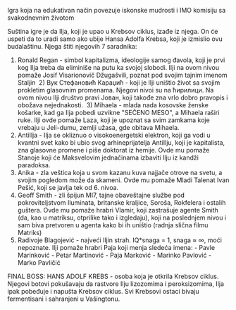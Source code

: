 Igra koja na edukativan način povezuje iskonske mudrosti i IMO komisiju sa svakodnevnim životom

Suština igre je da Ilja, koji je upao u Krebsov ciklus, izađe iz njega. On će uspeti da to uradi samo ako ubije Hansa Adolfa Krebsa, koji je izmislio ovu budalaštinu. Njega štiti njegovih 7 saradnika:

  1) Ronald Regan - simbol kapitalizma, ideologije samog đavola, koji je prvi kog Ilja treba da eliminiše na putu ka svojoj slobodi. Ilji na ovom nivou pomaže Josif Visarionovič Džugašvili, poznat pod svojim tajnim imenom Staljin
  2) Вук Стефановић Караџић - koji je Ilji uništio život sa svojim prokletim glasovnim promenama. Njegovi nivoi su na ћирилици. Na ovom nivou Ilji društvo pravi Јован, koji takođe zna vrlo dobro pravopis i obožava nejednakosti.
  3) Mihaela - mlada nada kosovske ženske košarke, kad ga Ilja pobedi uzvikne "SEČENO MESO", a Mihaela raširi ruke. Ilji ovde pomaže Laza, koji je upoznat sa svim zamkama koje vrebaju u Jeli-dumu, zemlji užasa, gde obitava Mihaela.
  4) AntiIlja - Ilja se okliznuo o visokoenergetski elektron, koji ga vodi u kvantni svet kako bi ubio svog arhineprijatelja AntiIlju, koji je kapitalista, zna glasovne promene i piše doktorat iz hemije. Ovde mu pomaže Stanoje koji će Maksvelovim jednačinama izbaviti Ilju iz kandži paradoksa.
  5) Anika - zla veštica koja u svom kazanu kuva najjače otrove na svetu, a svojim pogledom može da skameni. Ovde mu pomaže Mladi Talenat Ivan Pešić, koji se javlja tek od 6. nivoa.
  6) Geoff Smith - zli špijun MI7, tajne obaveštajne službe pod pokroviteljstvom Iluminata, britanske kraljice, Soroša, Rokfelera i ostalih guštera. Ovde mu pomaže hrabri Vlamir, koji zastrašuje agente Smith (da, kao u matriksu, otprilike tako i izgledaju), koji na poslednjem nivou i sam biva pretvoren u agenta kako bi ih uništio (radnja slična filmu Matriks)
  7) Radivoje Blagojević - najveći Iljin strah. IQ*snaga = 1, snaga ≈ ∞, moći nepoznate. Ilji pomaže hrabri Paja koji menja sledeća imena:
    - Pavle Marinković
    - Petar Martinović
    - Paja Marković
    - Marinko Pavlović
    - Marko Pavličić

FINAL BOSS: HANS ADOLF KREBS - osoba koja je otkrila Krebsov ciklus. Njegovi botovi pokušavaju da rastvore Ilju lizozomima i peroksizomima, Ilja ipak pobeđuje i napušta Krebsov ciklus. Svi Krebsovi ostaci bivaju fermentisani i sahranjeni u Vašingtonu.
